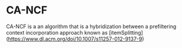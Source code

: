 # CA-NCF

CA-NCF is a an algorithm that is a hybridization between a prefiltering context incorporation approach known as [itemSplitting] (https://www.dl.acm.org/doi/10.1007/s11257-012-9137-9)

